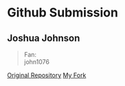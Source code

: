 # Github Submission
## Joshua Johnson

>Fan: <br> john1076


 [Original Repository](https://github.com/FlindersCS/GitHub-Workshop)
 [My Fork](https://github.com/joshuajohnson43/GitHub-Workshop)

 



